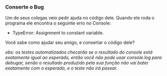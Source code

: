 ### Conserte o Bug ###

Um de seus colegas veio pedir ajuda no código dele. Quando ele roda o programa ele encontra o seguinte erro no Console:

* TypeError: Assignment to constant variable.

Você sabe como ajudar seu amigo, e consertar o código dele?

*obs: os testes automatizados checarão se o resultado do console está exatamente igual ao esperado, então você não pode usar console.log para debugar, senão o resultado produzido pela sua função não vai bater exatamente com o esperado, e o teste não irá passar.*
